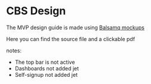 # CBS Design
The MVP design guide is made using [Balsamq mockups](https://balsamiq.com) 

Here you can find the source file and a clickable pdf

notes:
* The top bar is not active
* Dashboards not added jet
* Self-signup not added jet


